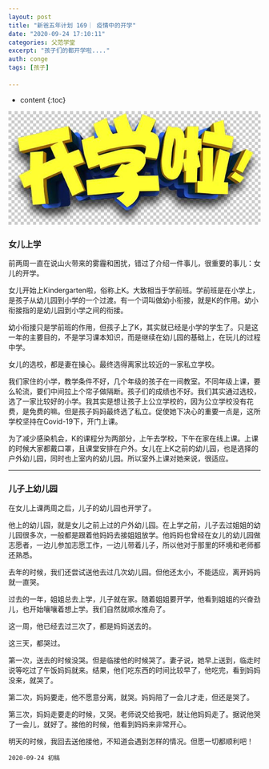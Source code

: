 ```yaml
---
layout: post
title: "新爸五年计划 169｜ 疫情中的开学"
date: "2020-09-24 17:10:11"
categories: 父范学堂
excerpt: "孩子们的都开学啦...."
auth: conge
tags: [孩子]

---
```

* content
{:toc}

 ![back to school](/assets/images/父范学堂/back-to-school.jpg)

### 女儿上学

前两周一直在说山火带来的雾霾和困扰，错过了介绍一件事儿，很重要的事儿：女儿的开学。

女儿开始上Kindergarten啦，俗称上K。大致相当于学前班。学前班是在小学上，是孩子从幼儿园到小学的一个过渡。有一个词叫做幼小衔接，就是K的作用。幼小衔接指的是幼儿园到小学之间的衔接。

幼小衔接只是学前班的作用，但孩子上了K，其实就已经是小学的学生了。只是这一年的主要目的，不是学习课本知识，而是继续在幼儿园的基础上，在玩儿的过程中学。

女儿的选校，都是妻在操心。最终选得离家比较近的一家私立学校。

我们家住的小学，教学条件不好，几个年级的孩子在一间教室。不同年级上课，要么轮流，要们中间拉上个帘子做隔断。孩子们的成绩也不好。我们其实通过选校，选了一家比较好的小学。我其实是想让孩子上公立学校的，因为公立学校没有花费，是免费的嘛。但是孩子妈妈最终选了私立。促使她下决心的重要一点是，这所学校坚持在Covid-19下，开门上课。

为了减少感染机会，K的课程分为两部分，上午去学校，下午在家在线上课。上课的时候大家都戴口罩，且课堂安排在户外。女儿在上K之前的幼儿园，也是选择的户外幼儿园，同时也上室内的幼儿园。所以室外上课对她来说，很适应。

-----
### 儿子上幼儿园

在女儿上课两周之后，儿子的幼儿园也开学了。

他上的幼儿园，就是女儿之前上过的户外幼儿园。在上学之前，儿子去过姐姐的幼儿园很多次，一般都是跟着他妈妈去接姐姐放学。他妈妈也曾经在女儿的幼儿园做志愿者，一边儿参加志愿工作，一边儿带着儿子，所以他对于那里的环境和老师都还熟悉。

去年的时候，我们还尝试送他去过几次幼儿园。但他还太小，不能适应，离开妈妈就一直哭。

过去的一年，姐姐总去上学，儿子就在家。随着姐姐要开学，他看到姐姐的兴奋劲儿，也开始嚷嚷着想上学。我们自然就顺水推舟了。

这一周，他已经去过三次了，都是妈妈送去的。

这三天，都哭过。

第一次，送去的时候没哭。但是临接他的时候哭了。妻子说，她早上送到，临走时说等吃过了午饭妈妈就来。结果，他们吃东西的时间比较早了，他吃完，看到妈妈没来，就哭了。

第二次，妈妈要走，他不愿意分离，就哭。妈妈陪了一会儿才走，但还是哭了。

第三次，妈妈走要走的时候，又哭。老师说交给我吧，就让他妈妈走了。据说他哭了一会儿，就好了。接他的时候，他看到妈妈来非常开心。

明天的时候，我回去送他接他，不知道会遇到怎样的情况。但愿一切都顺利吧！


```
2020-09-24 初稿
```

